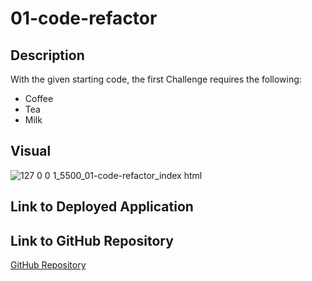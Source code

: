# 01-code-refactor

## Description
With the given starting code, the first Challenge requires the following:
<ul>
  <li>Coffee</li>
  <li>Tea</li>
  <li>Milk</li>
</ul>

## Visual
![127 0 0 1_5500_01-code-refactor_index html](https://user-images.githubusercontent.com/108188990/178351798-812ee394-bb9f-4af4-b1f1-a3260caef998.png)

## Link to Deployed Application

## Link to GitHub Repository
<a href="https://github.com/brianchoix31/01-code-refactor">GitHub Repository</a>
